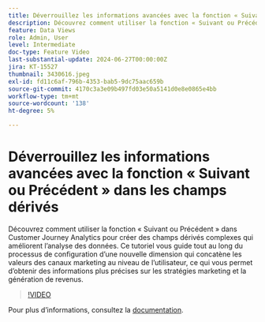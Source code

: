 ```yaml
---
title: Déverrouillez les informations avancées avec la fonction « Suivant ou Précédent » dans les champs dérivés
description: Découvrez comment utiliser la fonction « Suivant ou Précédent » dans Customer Journey Analytics pour créer des champs dérivés complexes qui améliorent l’analyse des données. Ce tutoriel vous guide tout au long du processus de configuration d’une nouvelle dimension qui concatène les valeurs des canaux marketing au niveau de l’utilisateur, ce qui vous permet d’obtenir des informations plus précises sur les stratégies marketing et la génération de revenus.
feature: Data Views
role: Admin, User
level: Intermediate
doc-type: Feature Video
last-substantial-update: 2024-06-27T00:00:00Z
jira: KT-15527
thumbnail: 3430616.jpeg
exl-id: fd11c6af-796b-4353-bab5-9dc75aac659b
source-git-commit: 4170c3a3e09b497fd03e50a5141d0e8e0865e4bb
workflow-type: tm+mt
source-wordcount: '138'
ht-degree: 5%

---
```


# Déverrouillez les informations avancées avec la fonction « Suivant ou Précédent » dans les champs dérivés

Découvrez comment utiliser la fonction « Suivant ou Précédent » dans Customer Journey Analytics pour créer des champs dérivés complexes qui améliorent l’analyse des données. Ce tutoriel vous guide tout au long du processus de configuration d’une nouvelle dimension qui concatène les valeurs des canaux marketing au niveau de l’utilisateur, ce qui vous permet d’obtenir des informations plus précises sur les stratégies marketing et la génération de revenus.

>[!VIDEO](https://video.tv.adobe.com/v/3430616/?learn=on)

Pour plus dʼinformations, consultez la [documentation](https://experienceleague.adobe.com/fr/docs/analytics-platform/using/cja-dataviews/derived-fields).
